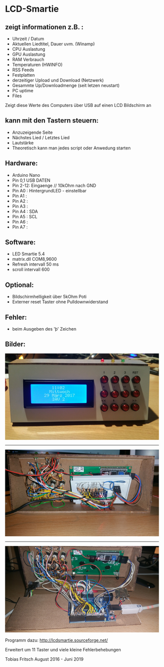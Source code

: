 # LCD-Smartie 

## zeigt informationen z.B. : 
- Uhrzeit / Datum
- Aktuellen Liedtitel, Dauer uvm. (Winamp)
- CPU Auslastung
- GPU Auslastung
- RAM Verbrauch
- Temperaturen (HWINFO)
- RSS Feeds
- Festplatten
- derzeitiger Upload und Download (Netzwerk)
- Gesammte Up/Downloadmenge (seit letzen neustart)
- PC uptime
- Files

Zeigt diese Werte des Computers über USB auf einen LCD Bildschirm an

## kann mit den Tastern steuern:

- Anzuzeigende Seite
- Nächstes Lied / Letztes Lied
- Lautstärke
- Theoretisch kann man jedes script oder Anwedung starten

## Hardware:

 - Arduino Nano
 - Pin 0,1 USB DATEN
 - Pin 2-12: Eingaenge // 10kOhm nach GND
 - Pin A0 : HintergrundLED - einstellbar
 - Pin A1 :
 - Pin A2 :
 - Pin A3 :
 - Pin A4 : SDA
 - Pin A5 : SCL
 - Pin A6 :
 - Pin A7 :

## Software:

 - LED Smartie 5.4
 - matrix.dll COM8,9600
 - Refresh intervall 50 ms
 - scroll intervall 600

## Optional:

 -  Bildschirmhelligkeit über 5kOhm Poti
 -  Externer reset Taster ohne Pulldownwiderstand
   
## Fehler:
 
 - beim Ausgeben des 'þ' Zeichen
 
## Bilder: 

![Bild 1](https://github.com/ToWipf/LCD-Smartie/blob/master/pic/Bild1.jpg)
***
![Bild 2](https://github.com/ToWipf/LCD-Smartie/blob/master/pic/Bild2.jpg)
***
![Bild 3](https://github.com/ToWipf/LCD-Smartie/blob/master/pic/Bild3.jpg)

Programm dazu: http://lcdsmartie.sourceforge.net/

Erweitert um 11 Taster und viele kleine Fehlerbehebungen
 
Tobias Fritsch  August 2016 - Juni 2019
